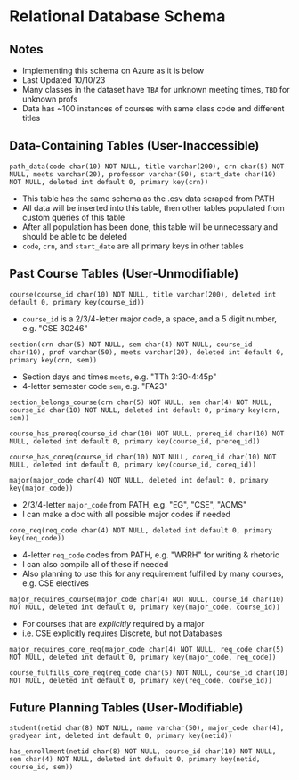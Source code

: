 # Relational Database Schema

## Notes
 - Implementing this schema on Azure as it is below
 - Last Updated 10/10/23
 - Many classes in the dataset have `TBA` for unknown meeting times, `TBD` for unknown profs
 - Data has ~100 instances of courses with same class code and different titles

## Data-Containing Tables (User-Inaccessible)
`path_data(code char(10) NOT NULL, title varchar(200), crn char(5) NOT NULL, meets varchar(20), professor varchar(50), start_date char(10) NOT NULL, deleted int default 0, primary key(crn))`
 - This table has the same schema as the .csv data scraped from PATH
 - All data will be inserted into this table, then other tables populated from custom queries of this table
 - After all population has been done, this table will be unnecessary and should be able to be deleted
 - `code`, `crn`, and `start_date` are all primary keys in other tables

## Past Course Tables (User-Unmodifiable)

`course(course_id char(10) NOT NULL, title varchar(200), deleted int default 0, primary key(course_id))`
 - `course_id` is a 2/3/4-letter major code, a space, and a 5 digit number, e.g. "CSE 30246"

`section(crn char(5) NOT NULL, sem char(4) NOT NULL, course_id char(10), prof varchar(50), meets varchar(20), deleted int default 0, primary key(crn, sem))`
 - Section days and times `meets`, e.g. "TTh 3:30-4:45p"
 - 4-letter semester code `sem`, e.g. "FA23"

`section_belongs_course(crn char(5) NOT NULL, sem char(4) NOT NULL, course_id char(10) NOT NULL, deleted int default 0, primary key(crn, sem))`

`course_has_prereq(course_id char(10) NOT NULL, prereq_id char(10) NOT NULL, deleted int default 0, primary key(course_id, prereq_id))`

`course_has_coreq(course_id char(10) NOT NULL, coreq_id char(10) NOT NULL, deleted int default 0, primary key(course_id, coreq_id))`

`major(major_code char(4) NOT NULL, deleted int default 0, primary key(major_code))`
 - 2/3/4-letter `major_code` from PATH, e.g. "EG", "CSE", "ACMS"
 - I can make a doc with all possible major codes if needed

`core_req(req_code char(4) NOT NULL, deleted int default 0, primary key(req_code))`
 - 4-letter `req_code` codes from PATH, e.g. "WRRH" for writing & rhetoric
 - I can also compile all of these if needed
 - Also planning to use this for any requirement fulfilled by many courses, e.g. CSE electives

`major_requires_course(major_code char(4) NOT NULL, course_id char(10) NOT NULL, deleted int default 0, primary key(major_code, course_id))`
 - For courses that are *explicitly* required by a major
 - i.e. CSE explicitly requires Discrete, but not Databases

`major_requires_core_req(major_code char(4) NOT NULL, req_code char(5) NOT NULL, deleted int default 0, primary key(major_code, req_code))`

`course_fulfills_core_req(req_code char(5) NOT NULL, course_id char(10) NOT NULL, deleted int default 0, primary key(req_code, course_id))`

## Future Planning Tables (User-Modifiable)

`student(netid char(8) NOT NULL, name varchar(50), major_code char(4), gradyear int, deleted int default 0, primary key(netid))`

`has_enrollment(netid char(8) NOT NULL, course_id char(10) NOT NULL, sem char(4) NOT NULL, deleted int default 0, primary key(netid, course_id, sem))`
